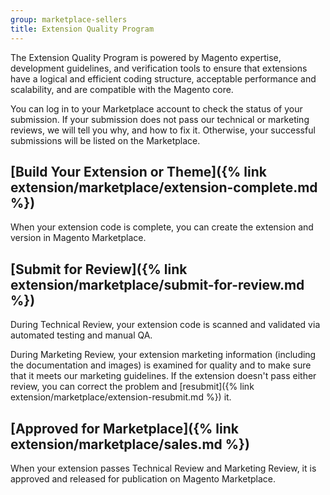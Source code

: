 ```yaml
---
group: marketplace-sellers
title: Extension Quality Program
---
```


The Extension Quality Program is powered by Magento expertise, development guidelines, and verification tools to ensure that extensions have a logical and efficient coding structure, acceptable performance and scalability, and are compatible with the Magento core.

You can log in to your Marketplace account to check the status of your submission. If your submission does not pass our technical or marketing reviews, we will tell you why, and how to fix it. Otherwise, your successful submissions will be listed on the Marketplace.

## [Build Your Extension or Theme]({% link extension/marketplace/extension-complete.md %})

When your extension code is complete, you can create the extension and version in Magento Marketplace.

## [Submit for Review]({% link extension/marketplace/submit-for-review.md %})

During Technical Review, your extension code is scanned and validated via automated testing and manual QA.

During Marketing Review, your extension marketing information (including the documentation and images) is examined for quality and to make sure that it meets our marketing guidelines.
If the extension doesn\'t pass either review, you can correct the problem and [resubmit]({% link extension/marketplace/extension-resubmit.md %}) it.

## [Approved for Marketplace]({% link extension/marketplace/sales.md %})

When your extension passes Technical Review and Marketing Review, it is approved and released for publication on Magento Marketplace.

